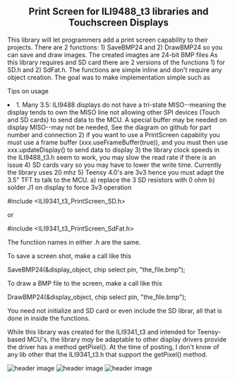 <b><h2><center>Print Screen for ILI9488_t3 libraries and Touchscreen Displays</center></h1></b>

This library will let programmers add a print screen capability to their projects. There are 2 functions: 1) SaveBMP24 and 2) DrawBMP24 so you can save and draw images. The created imagtes are 24-bit BMP files
As this library requires and SD card there are 2 versions of the functions 1) for SD.h and 2) SdFat.h. The functions are simple inline and don't require any object creation. The goal was to make implementation simple such as

  Tips on usage
  <li>
  1. Many 3.5: ILI9488 displays do not have a tri-state MISO--meaning the display tends to own the MISO
  line not allowing other SPI devices (Touch and SD cards) to send data to the MCU. A special buffer may be needed
  on display MISO--may not be needed, See the diagram on github for part number and connection
  2) if you want to use a PrintScreen capabiity you must use a frame buffer (xxx.useFrameBuffer(true)), and you
  must then use xxx.updateDisplay() to send data to display
  3) the library clock speeds in the ILI9488_t3.h seem to work, you may slow the read rate if there is an issue
  4) SD cards vary so you may have to lower the write time. Currently the library uses 20 mhz
  5) Teensy 4.0's are 3v3 hence you must adapt the 3.5" TFT to talk to the MCU. a) replace the 3 SD resistors with 0 ohm b) solder J1 on display to force 3v3 operation
</li>


#include <ILI9341_t3_PrintScreen_SD.h>

or

#include <ILI9341_t3_PrintScreen_SdFat.h>


The functiion names in either .h are the same.

To save a screen shot, make a call like this

SaveBMP24(&display_object, chip select pin, "the_file.bmp");

To draw a BMP file to the screen, make a call like this

DrawBMP24(&display_object, chip select pin, "the_file.bmp");


You need not initialize and SD card or even include the SD librar, all that is done in inside the functions.

While this library was created for the ILI9341_t3 and intended for Teensy-based MCU's, the library *may* be adaptable to other display drivers provide the driver has a method getPixel(). At the time of posting, I don't know of any lib other that the ILI9341_t3.h that support the getPixel() method.


![header image](https://raw.github.com/KrisKasprzak/ILI9341_t3_controls/master/Images/MISO_Buffer.jpg)
![header image](https://raw.github.com/KrisKasprzak/ILI9341_t3_controls/master/Images/PrintScreen.jpg)
![header image](https://raw.github.com/KrisKasprzak/ILI9341_t3_controls/master/Images/PrintScreen3.jpg)

<br>
<br>


